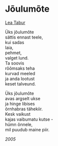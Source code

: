 # Jõulumõte

[Lea Tabur](./)

Üks jõulumõte  
sättis ennast teele,  
kui sadas  
laia,  
pehmet,  
valget lund.  
Ta soovis  
rõõmsaks teha  
kurvad meeled  
ja anda lootust  
keset talveund.

Üks jõulumõte  
avas argselt ukse  
ja hinge libises  
õrnhabras tähekiir.  
Kesk vaikust  
kajas vaibumatu kutse -  
hümn õnnele,  
mil puudub maine piir.

_2005_

